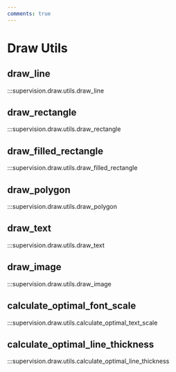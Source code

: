 ```yaml
---
comments: true
---
```


# Draw Utils

<div class="md-typeset">
  <h2>draw_line</h2>
</div>

:::supervision.draw.utils.draw_line

<div class="md-typeset">
  <h2>draw_rectangle</h2>
</div>

:::supervision.draw.utils.draw_rectangle

<div class="md-typeset">
  <h2>draw_filled_rectangle</h2>
</div>

:::supervision.draw.utils.draw_filled_rectangle

<div class="md-typeset">
  <h2>draw_polygon</h2>
</div>

:::supervision.draw.utils.draw_polygon

<div class="md-typeset">
  <h2>draw_text</h2>
</div>

:::supervision.draw.utils.draw_text

<div class="md-typeset">
  <h2>draw_image</h2>
</div>

:::supervision.draw.utils.draw_image

<div class="md-typeset">
  <h2>calculate_optimal_font_scale</h2>
</div>

:::supervision.draw.utils.calculate_optimal_text_scale

<div class="md-typeset">
  <h2>calculate_optimal_line_thickness</h2>
</div>

:::supervision.draw.utils.calculate_optimal_line_thickness
